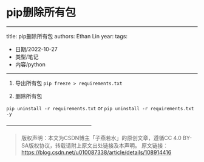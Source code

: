 # pip删除所有包


---
title: pip删除所有包
authors: Ethan Lin
year:
tags:
  - 日期/2022-10-27 
  - 类型/笔记 
  - 内容/python 
---





1. 导出所有包
`pip freeze > requirements.txt`

2. 删除所有包

`pip uninstall -r requirements.txt`
or
`pip uninstall -r requirements.txt -y`

————————————————
> 版权声明：本文为CSDN博主「子燕若水」的原创文章，遵循CC 4.0 BY-SA版权协议，转载请附上原文出处链接及本声明。
> 原文链接：https://blog.csdn.net/u010087338/article/details/108914416


